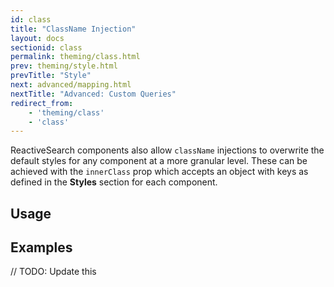 ```yaml
---
id: class
title: "ClassName Injection"
layout: docs
sectionid: class
permalink: theming/class.html
prev: theming/style.html
prevTitle: "Style"
next: advanced/mapping.html
nextTitle: "Advanced: Custom Queries"
redirect_from:
    - 'theming/class'
    - 'class'
---
```


ReactiveSearch components also allow `className` injections to overwrite the default styles for any component at a more granular level. These can be achieved with the `innerClass` prop which accepts an object with keys as defined in the **Styles** section for each component.

## Usage



## Examples

// TODO: Update this
